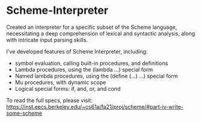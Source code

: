 # Scheme-Interpreter
Created an interpreter for a specific subset of the Scheme language, necessitating a deep comprehension of lexical and syntactic analysis, along with intricate input parsing skills.

I've developed features of Scheme Interpreter, including:
- symbol evaluation, calling built-in procedures, and definitions
- Lambda procedures, using the (lambda ...) special form
- Named lambda procedures, using the (define (...) ...) special form
- Mu procedures, with dynamic scope
- Logical special forms: if, and, or, and cond

To read the full specs, please visit: https://inst.eecs.berkeley.edu/~cs61a/fa21/proj/scheme/#part-iv-write-some-scheme
